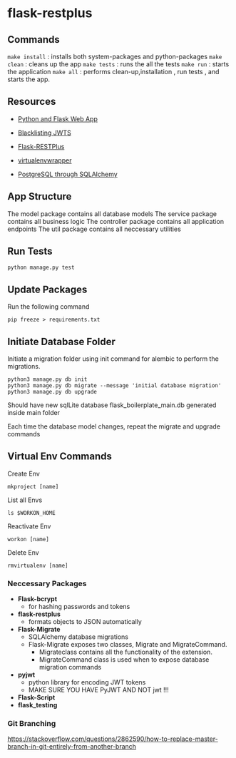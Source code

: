 # flask-restplus

## Commands

`make install` : installs both system-packages and python-packages
`make clean` : cleans up the app
`make tests` : runs the all the tests
`make run` : starts the application
`make all` : performs clean-up,installation , run tests , and starts the app.

## Resources

- [Python and Flask Web App](https://www.freecodecamp.org/news/how-to-use-python-and-flask-to-build-a-web-app-an-in-depth-tutorial-437dbfe9f1c6/ "Free Code Camp")

- [Blacklisting JWTS](https://auth0.com/blog/blacklist-json-web-token-api-keys/ "AuthO")

- [Flask-RESTPlus](https://www.freecodecamp.org/news/structuring-a-flask-restplus-web-service-for-production-builds-c2ec676de563/#what-is-flask-restplus "Free Code Camp")

- [virtualenvwrapper](https://virtualenvwrapper.readthedocs.io/en/latest/index.html "VirtualEnvWrapper Docs")

- [PostgreSQL through SQLAlchemy](https://www.compose.com/articles/using-postgresql-through-sqlalchemy/ "Compose")

## App Structure

The model package contains all database models
The service package contains all business logic
The controller package contains all application endpoints
The util package contains all neccessary utilities

## Run Tests

```os
python manage.py test
```

## Update Packages

Run the following command

```os
pip freeze > requirements.txt
```

## Initiate Database Folder

Initiate a migration folder using init command for alembic to perform the migrations.

```os
python3 manage.py db init
python3 manage.py db migrate --message 'initial database migration'
python3 manage.py db upgrade
```

Should have new sqlLite database
flask_boilerplate_main.db
generated inside main folder

Each time the database model changes,
repeat the migrate and upgrade commands

## Virtual Env Commands

Create Env

```os
mkproject [name]
```

List all Envs

```os
ls $WORKON_HOME
```

Reactivate Env

```os
workon [name]
```

Delete Env

```os
rmvirtualenv [name]
```

### Neccessary Packages

- **Flask-bcrypt**
  - for hashing passwords and tokens
- **flask-restplus**
  - formats objects to JSON automatically
- **Flask-Migrate**
  - SQLAlchemy database migrations
  - Flask-Migrate exposes two classes, Migrate and MigrateCommand.
    - Migrateclass contains all the functionality of the extension.
    - MigrateCommand class is used when to expose database migration commands
- **pyjwt**
  - python library for encoding JWT tokens
  - MAKE SURE YOU HAVE PyJWT AND NOT jwt !!!
- **Flask-Script**
- **flask_testing**

### Git Branching

<https://stackoverflow.com/questions/2862590/how-to-replace-master-branch-in-git-entirely-from-another-branch>
